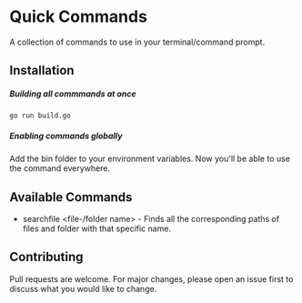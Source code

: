 # Quick Commands
A collection of commands to use in your terminal/command prompt.

## Installation

##### Building all commmands at once
```
go run build.go
```
##### Enabling commands globally
Add the bin folder to your environment variables. Now you'll be able to use the command everywhere.


## Available Commands

* searchfile <file-/folder name> - Finds all the corresponding paths of files and folder with that specific name. 

## Contributing
Pull requests are welcome. For major changes, please open an issue first to discuss what you would like to change.
